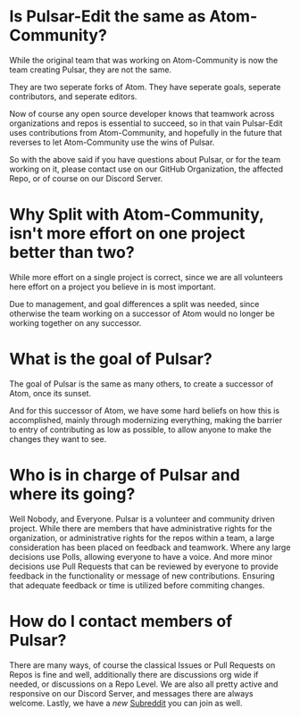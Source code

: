 # Is Pulsar-Edit the same as Atom-Community?

While the original team that was working on Atom-Community is now the team creating Pulsar, they are not the same.

They are two seperate forks of Atom. They have seperate goals, seperate contributors, and seperate editors. 

Now of course any open source developer knows that teamwork across organizations and repos is essential to succeed, so in that vain Pulsar-Edit uses contributions from Atom-Community, and hopefully in the future that reverses to let Atom-Community use the wins of Pulsar.

So with the above said if you have questions about Pulsar, or for the team working on it, please contact use on our GitHub Organization, the affected Repo, or of course on our Discord Server.

# Why Split with Atom-Community, isn't more effort on one project better than two?

While more effort on a single project is correct, since we are all volunteers here effort on a project you believe in is most important. 

Due to management, and goal differences a split was needed, since otherwise the team working on a successor of Atom would no longer be working together on any successor. 

# What is the goal of Pulsar?

The goal of Pulsar is the same as many others, to create a successor of Atom, once its sunset.

And for this successor of Atom, we have some hard beliefs on how this is accomplished, mainly through modernizing everything, making the barrier to entry of contributing as low as possible, to allow anyone to make the changes they want to see.

# Who is in charge of Pulsar and where its going?

Well Nobody, and Everyone. Pulsar is a volunteer and community driven project. While there are members that have administrative rights for the organization, or administrative rights for the repos within a team, a large consideration has been placed on feedback and teamwork. Where any large decisions use Polls, allowing everyone to have a voice. And more minor decisions use Pull Requests that can be reviewed by everyone to provide feedback in the functionality or message of new contributions. Ensuring that adequate feedback or time is utilized before commiting changes.

# How do I contact members of Pulsar?

There are many ways, of course the classical Issues or Pull Requests on Repos is fine and well, additionally there are discussions org wide if needed, or discussions on a Repo Level. We are also all pretty active and responsive on our Discord Server, and messages there are always welcome. Lastly, we have a *new* [Subreddit](https://www.reddit.com/r/pulsaredit/) you can join as well.

